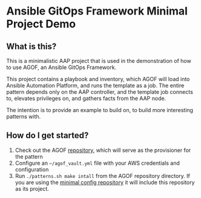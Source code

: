 # Ansible GitOps Framework Minimal Project Demo

## What is this?

This is a minimalistic AAP project that is used in the demonstration of how to use AGOF, an Ansible GitOps Framework.

This project contains a playbook and inventory, which AGOF will load into Ansible Automation Platform, and runs the template as a job. The entire pattern depends only on the AAP controller, and the template job connects to, elevates privileges on, and gathers facts from the AAP node.

The intention is to provide an example to build on, to build more interesting patterns with.

## How do I get started?

1. Check out the AGOF [repository](https://github.com/validatedpatterns/agof), which will serve as the provisioner for the pattern
1. Configure an `~/agof_vault.yml` file with your AWS credentials and configuration
1. Run `./patterns.sh make intall` from the AGOF repository directory. If you are using the [minimal config repository](https://github.com/validatedpatterns-demos/agof_minimal_config) it will include this repository as its project.
